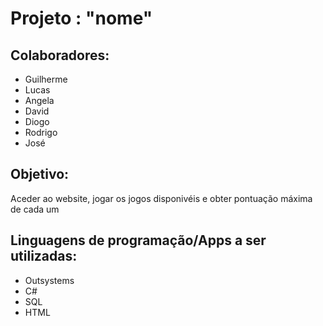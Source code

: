 # Projeto : "nome"

## Colaboradores:
- Guilherme 
- Lucas 
- Angela 
- David 
- Diogo
- Rodrigo
- José

## Objetivo: 
Aceder ao website, jogar os jogos disponivéis e obter pontuação máxima de cada um 

## Linguagens de programação/Apps a ser utilizadas:
 - Outsystems
 - C#
 - SQL
 - HTML
